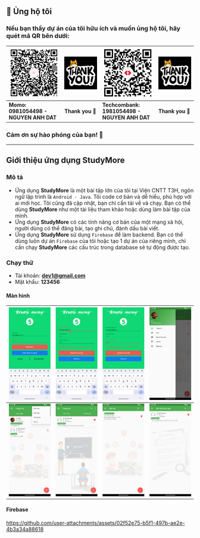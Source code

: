 
## 💝 Ủng hộ tôi

### Nếu bạn thấy dự án của tôi hữu ích và muốn ủng hộ tôi, hãy quét mã QR bên dưới:

| ![QR Code for MoMo](./img_github_momo_donate.png)                                                                             | ![Thank you](./img_thank_you.gif) | ![QR Code for Bank](./img_github_tech_donate.png) | ![Thank you](./img_thank_you.gif) |
|-------------------------------------------------------------------------------------------------------------------------------|-----------------------------------|---------------------------------------------------|-----------------------------------|
| **Momo:&nbsp;&nbsp;&nbsp;&nbsp;&nbsp;&nbsp;&nbsp;&nbsp;&nbsp;&nbsp;&nbsp;&nbsp;&nbsp;&nbsp;<br/>0981054498 - NGUYEN ANH DAT** | **Thank you 🙌**                  | **Techcombank:<br/>1981054498 - NGUYEN ANH DAT**  | **Thank you 🙌**                  |

### Cảm ơn sự hào phóng của bạn! 🙌

---

## Giới thiệu ứng dụng StudyMore

### Mô tả

- Ứng dụng **StudyMore** là một bài tập lớn của tôi tại Viện CNTT T3H, ngôn ngữ lập trình là `Android - Java`. Tôi code cơ bản và dễ hiểu, phù hợp với ai mới học. Tôi cũng đã cập nhật, bạn chỉ cần tải về và chạy. Bạn có thể dùng **StudyMore** như một tài liệu tham khảo hoặc dùng làm bài tập của mình.
- Ứng dụng **StudyMore** có các tính năng cơ bản của một mạng xã hội, người dùng có thể đăng bài, tạo ghi chú, đánh dấu bài viết.
- Ứng dụng **StudyMore** sử dụng `Firebase` để làm backend. Bạn có thể dùng luôn dự án `Firebase` của tôi hoặc tạo 1 dự án của riêng mình, chỉ cần chạy **StudyMore** các cấu trúc trong database sẽ tự động được tạo.

### Chạy thử

- Tài khoản: **dev1@gmail.com**
- Mật khẩu: **123456**

#### Màn hình

| ![](./Screenshot_1733978627.png) | ![](./Screenshot_1733978628.png)  | ![](./Screenshot_1733978629.png) | ![](./Screenshot_1733978630.png) | 
|----------------------------------|-----------------------------------|----------------------------------|----------------------------------|
| ![](./Screenshot_1733978631.png) | ![](./Screenshot_1733978632.png)  | ![](./Screenshot_1733978634.png) | ![](./Screenshot_1733978635.png) |

#### Firebase

https://github.com/user-attachments/assets/02f52e75-b5f1-497b-ae2e-4b3a34a88618

